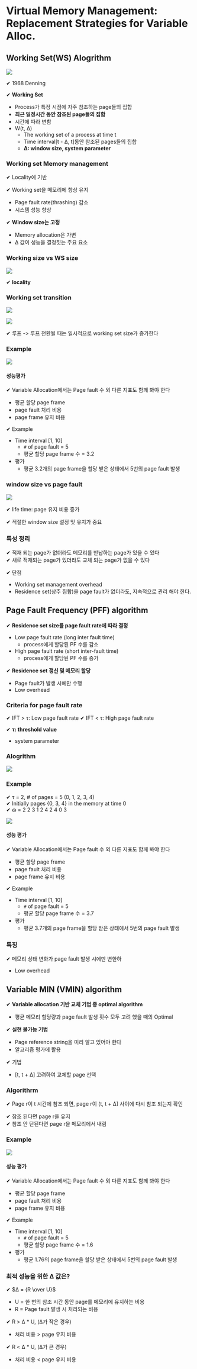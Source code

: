 # Virtual Memory Management: Replacement Strategies for Variable Alloc.

## Working Set(WS) Alogrithm

![](assets/10_5.md/2023-01-19-12-43-39.png)

✔ 1968 Denning

✔ **Working Set**
- Process가 특정 시점에 자주 참조하는 page들의 집합
- **최근 일정시간 동안 참조된 page들의 집합**
- 시간에 따라 변함
- W(t, Δ)
  - The working set of a process at time t
  - Time interval[t - Δ, t]동안 참조된 pages들의 집합
  - **Δ: window size, system parameter**

### Working set Memory management

✔ Locality에 기반

✔ Working set을 메모리에 항상 유지
- Page fault rate(thrashing) 감소
- 시스템 성능 향상

✔ **Window size는 고정**
- Memory allocation은 가변
- Δ 값이 성능을 결정짓는 주요 요소

### Working size vs WS size

![](assets/10_5.md/2023-01-19-12-48-39.png)

✔ **locality**

### Working set transition

![](assets/10_5.md/2023-01-19-12-50-06.png)

![](assets/10_5.md/2023-01-19-12-50-54.png)

✔ 루프 -> 루프 전환될 때는 일시적으로 working set size가 증가한다

### Example

![](assets/10_5.md/2023-01-19-12-53-16.png)

#### 성능평가

✔ Variable Allocation에서는 Page fault 수 외 다른 지표도 함께 봐야 한다
- 평균 할당 page frame
- page fault 처리 비용
- page frame 유지 비용

✔ Example
- Time interval [1, 10]
  - `#` of page fault = 5
  - 평균 할당 page frame 수 = 3.2
- 평가
  - 평균 3.2개의 page frame을 할당 받은 상태에서 5번의 page fault 발생

### window size vs page fault

![](assets/10_5.md/2023-01-23-14-52-40.png)

✔ life time: page 유지 비용 증가

✔ 적절한 window size 설정 및 유지가 중요


### 특성 정리

✔ 적재 되는 page가 없더라도 메모리를 반납하는 page가 있을 수 있다  
✔ 새로 적재되는 page가 있더라도 교체 되는 page가 없을 수 있다

✔ 단점
- Working set management overhead
- Residence set(상주 집합)을 page fault가 없더라도, 지속적으로 관리 해야 한다.

## Page Fault Frequency (PFF) algorithm

✔ **Residence set size를 page fault rate에 따라 결정**
- Low page fault rate (long inter fault time)
  - process에게 할당된 PF 수를 감소
- High page fault rate (short inter-fault time)
  - process에게 할당된 PF 수를 증가

✔ **Residence set 갱신 및 메모리 할당**
- Page fault가 발생 시에만 수행
- Low overhead

### Criteria for page fault rate

✔ IFT > τ: Low page fault rate
✔ IFT < τ: High page fault rate

✔ **τ: threshold value**
  - system parameter

### Alogrithm

![](assets/10_5.md/2023-01-23-14-58-56.png)

### Example

✔ τ = 2, # of pages = 5 (0, 1, 2, 3, 4)  
✔ Initially pages {0, 3, 4} in the memory at time 0  
✔ ɷ = 2 2 3 1 2 4 2 4 0 3

![](assets/10_5.md/2023-01-23-15-03-14.png)

#### 성능 평가

✔ Variable Allocation에서는 Page fault 수 외 다른 지표도 함께 봐야 한다
- 평균 할당 page frame
- page fault 처리 비용
- page frame 유지 비용

✔ Example
- Time interval [1, 10]
  - `#` of page fault = 5
  - 평균 할당 page frame 수 = 3.7
- 평가
  - 평균 3.7개의 page frame을 할당 받은 상태에서 5번의 page fault 발생

### 특징

✔ 메모리 상태 변화가 page fault 발생 시에만 변한하
- Low overhead

## Variable MIN (VMIN) algorithm

✔ **Variable allocation 기반 교체 기법 중 optimal algorithm**
- 평균 메모리 할당량과 page fault 발생 횟수 모두 고려 했을 때의 Optimal

✔ **실현 불가능 기법**
- Page reference string을 미리 알고 있어야 한다
- 알고리즘 평가에 활용

✔ 기법
- [t, t + Δ] 고려하여 교체할 page 선택

### Algorithrm

✔ Page r이 t 시간에 참조 되면, page r이 (t, t + Δ] 사이에 다시 참조 되는지 확인  

✔ 참조 된다면 page r을 유지  
✔ 참조 안 단된다면 page r을 메모리에서 내림

### Example

![](assets/10_5.md/2023-01-23-15-10-05.png)

#### 성능 평가

✔ Variable Allocation에서는 Page fault 수 외 다른 지표도 함께 봐야 한다
- 평균 할당 page frame
- page fault 처리 비용
- page frame 유지 비용

✔ Example
- Time interval [1, 10]
  - `#` of page fault = 5
  - 평균 할당 page frame 수 = 1.6
- 평가
  - 평균 1.76의 page frame을 할당 받은 상태에서 5번의 page fault 발생

### 최적 성능을 위한 Δ 값은?

✔ $Δ = {R \over U}$
- U = 한 번의 참조 시간 동안 page를 메모리에 유지하는 비용
- R = Page fault 발생 시 처리되는 비용


✔ R > Δ * U, (Δ가 작은 경우)
- 처리 비용 > page 유지 비용

✔ R < Δ * U, (Δ가 큰 경우)
- 처리 비용 < page 유지 비용

